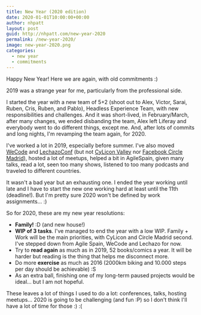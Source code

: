 ```yaml
---
title: New Year (2020 edition)
date: 2020-01-01T10:00:00+00:00
author: nhpatt
layout: post
guid: http://nhpatt.com/new-year-2020
permalink: /new-year-2020/
image: new-year-2020.png
categories:
  - new year
  - commitments
---
```


Happy New Year! Here we are again, with old commitments :)

2019 was a strange year for me, particularly from the professional side. 

I started the year with a new team of 5+2 (shoot out to Alex, Victor, Sarai, Ruben, Cris, Ruben, and Pablo), Headless Experience Team, with new responsibilities and challenges. And it was short-lived, in February/March, after many changes, we ended disbanding the team, Alex left Liferay and everybody went to do different things, except me. And, after lots of commits and long nights, I'm revamping the team again, for 2020.

I've worked a lot in 2019, especially before summer. I've also moved [WeCode](https://wecodefest.com/) and [LechazoConf](https://lechazoconf.com/) (but not [CyLicon Valley](https://cyliconvalley.es/) nor [Facebook Circle Madrid](https://twitter.com/circlemadrid)), hosted a lot of meetups, helped a bit in AgileSpain, given many talks, read a lot, seen too many shows, listened to too many podcasts and traveled to different countries.

It wasn't a bad year but an exhausting one. I ended the year working until late and I have to start the new one working hard at least until the 11th (deadline!). But I'm pretty sure 2020 won't be defined by work assignments... :)

So for 2020, these are my new year resolutions:

* **Family!** :D (and new house!)
* **WIP of 3 tasks**. I've managed to end the year with a low WIP. Family + Work will be the main priorities, with CyLicon and Circle Madrid second. I've stepped down from Agile Spain, WeCode and Lechazo for now. 
* Try to **read again** as much as in 2019, 52 books/comics a year. It will be harder but reading is the thing that helps me disconnect more.
* Do more **exercise** as much as 2016 (2000km biking and 10.000 steps per day should be achievable) :S
* As an extra ball, finishing one of my long-term paused projects would be ideal... but I am not hopeful.

These leaves a lot of things I used to do a lot: conferences, talks, hosting meetups... 2020 is going to be challenging (and fun :P) so I don't think I'll have a lot of time for those :) :(
